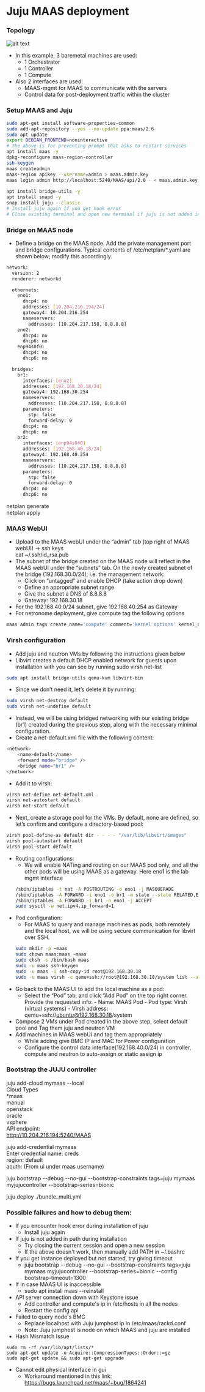 # Juju MAAS deployment

### Topology

![alt text](./topology.png)

* In this example, 3 baremetal machines are used:
  * 1 Orchestrator
  * 1 Controller
  * 1 Compute
* Also 2 interfaces are used:
  * MAAS-mgmt for MAAS to communicate with the servers
  * Control data for post-deployment traffic within the cluster

### Setup MAAS and Juju

```bash
sudo apt-get install software-properties-common 
sudo add-apt-repository --yes --no-update ppa:maas/2.6 
sudo apt update 
export DEBIAN_FRONTEND=noninteractive
# The above is for preventing prompt that asks to restart services
apt install maas -y
dpkg-reconfigure maas-region-controller 
ssh-keygen 
maas createadmin 
maas-region apikey --username=admin > maas.admin.key 
maas login admin http://localhost:5240/MAAS/api/2.0 - < maas.admin.key
 
apt install bridge-utils -y 
apt install snapd -y 
snap install juju --classic
# Install juju again if you get hook error
# Close existing terminal and open new terminal if juju is not added in PATH 

```

### Bridge on MAAS node

* Define a bridge on the MAAS node. Add the private management port and bridge configurations. Typical contents of /etc/netplan/*.yaml are shown below; modify this accordingly.

```bash
network:
  version: 2
  renderer: networkd

  ethernets:
    eno1:
      dhcp4: no
      addresses: [10.204.216.194/24]
      gateway4: 10.204.216.254
      nameservers:
        addresses: [10.204.217.158, 8.8.8.8]
    eno2:
      dhcp4: no
      dhcp6: no
    enp94s0f0:
      dhcp4: no
      dhcp6: no

  bridges:
    br1:
      interfaces: [eno2]
      addresses: [192.168.30.18/24]
      gateway4: 192.168.30.254
      nameservers:
        addresses: [10.204.217.158, 8.8.8.8]
      parameters:
        stp: false
        forward-delay: 0
      dhcp4: no
      dhcp6: no
    br2:
      interfaces: [enp94s0f0]
      addresses: [192.168.40.18/24]
      gateway4: 192.168.40.254
      nameservers:
        addresses: [10.204.217.158, 8.8.8.8]
      parameters:
        stp: false
        forward-delay: 0
      dhcp4: no
      dhcp6: no
```
netplan generate \
netplan apply

### MAAS WebUI

* Upload to the MAAS webUI under the “admin” tab (top right of MAAS webUI) -> ssh keys \
cat ~/.ssh/id_rsa.pub
* The subnet of the bridge created on the MAAS node will reflect in the MAAS webUI under the “subnets” tab. On the newly created subnet of the bridge (192.168.30.0/24); i.e. the management network:
  * Click on “untagged” and enable DHCP (take action drop down)
  * Define an appropriate subnet range
  * Give the subnet a DNS of 8.8.8.8
  * Gateway: 192.168.30.18
* For the 192.168.40.0/24 subnet, give 192.168.40.254 as Gateway
* For netronome deployment, give compute tag the following options
```sh
maas admin tags create name='compute' comment='kernel options' kernel_opts='intel_iommu=on iommu=pt default_hugepagesz=2M hugepagesz=2M hugepages=8192'
```

### Virsh configuration

* Add juju and neutron VMs by following the instructions given below
* Libvirt creates a default DHCP enabled network for guests upon installation with you can see by running sudo virsh net-list
```bash
sudo apt install bridge-utils qemu-kvm libvirt-bin
```
* Since we don’t need it, let’s delete it by running:
```bash
sudo virsh net-destroy default  
sudo virsh net-undefine default
```
* Instead, we will be using bridged networking with our existing bridge (br1) created during the previous step, along with the necessary minimal configuration.
* Create a net-default.xml file with the following content:
```bash
<network>  
    <name>default</name>  
    <forward mode="bridge" />  
    <bridge name="br1" />  
</network>
```
* Add it to virsh:
```bash
virsh net-define net-default.xml
virsh net-autostart default  
virsh net-start default
```
* Next, create a storage pool for the VMs. By default, none are defined, so let’s confirm and configure a directory-based pool:
```bash
virsh pool-define-as default dir - - - - "/var/lib/libvirt/images"  
virsh pool-autostart default  
virsh pool-start default
```
* Routing configurations:
  * We will enable NATing and routing on our MAAS pod only, and all the other pods will be using MAAS as a gateway. Here eno1 is the lab mgmt interface
  ```bash
  /sbin/iptables -t nat -A POSTROUTING -o eno1 -j MASQUERADE
  /sbin/iptables -A FORWARD -i eno1 -o br1 -m state --state RELATED,ESTABLISHED -j ACCEPT
  /sbin/iptables -A FORWARD -i br1 -o eno1 -j ACCEPT
  sudo sysctl -w net.ipv4.ip_forward=1
  ```
* Pod configuration:
  * For MAAS to query and manage machines as pods, both remotely and the local host, we will be using secure communication for libvirt over SSH.
  ```bash
  sudo mkdir -p ~maas
  sudo chown maas:maas ~maas
  sudo chsh -s /bin/bash maas
  sudo -u maas ssh-keygen
  sudo -u maas -i ssh-copy-id root@192.168.30.18
  sudo -u maas virsh -c qemu+ssh://root@192.168.30.18/system list --all
  ```
* Go back to the MAAS UI to add the local machine as a pod:
  * Select the “Pod” tab, and click “Add Pod” on the top right corner. Provide the requested info: - Name: MAAS Pod - Pod type: Virsh (virtual systems) - Virsh address: qemu+ssh://ubuntu@192.168.30.18/system
* Compose 2 VMs under Pod created in the above step, select default pool and Tag them juju and neutron VM 
* Add machines in MAAS webUI and tag them appropriately
  * While adding give BMC IP and MAC for Power configuration
  * Configure the control data interface(192.168.40.0/24) in controller, compute and neutron to auto-assign or static assign ip

### Bootstrap the JUJU controller

juju add-cloud mymaas --local\
Cloud Types \
  *maas \
  manual \
  openstack \
  oracle \
  vsphere \
API endpoint: \
http://10.204.216.194:5240/MAAS

juju add-credential mymaas \
Enter credential name: creds \
region: default \
aouth: (From ui under maas username) 

juju bootstrap --debug --no-gui --bootstrap-constraints tags=juju mymaas myjujucontroller --bootstrap-series=bionic

juju deploy ./bundle_multi.yml

### Possible failures and how to debug them:

* If you encounter hook error during installation of juju
  * Install juju again 
* If juju is not added in path during installation
  * Try closing the current session and open a new session
  * If the above doesn't work, then manually add PATH in ~/.bashrc
* If you get instance deployed but not started, try giving timeout
  * juju bootstrap --debug --no-gui --bootstrap-constraints tags=juju mymaas myjujucontroller --bootstrap-series=bionic --config bootstrap-timeout=1300
* If in case MAAS UI is inaccessible
  * sudo apt install maas --reinstall
* API server connection down with Keystone issue
  * Add controller and compute's ip in /etc/hosts in all the nodes
  * Restart the config api
* Failed to query node's BMC
  * Replace localhost with Juju jumphost ip in /etc/maas/rackd.conf
  * Note: Juju jumphost is node on which MAAS and juju are installed
* Hash Mismatch Issue
```
sudo rm -rf /var/lib/apt/lists/*
sudo apt-get update -o Acquire::CompressionTypes::Order::=gz
sudo apt-get update && sudo apt-get upgrade
```
* Cannot edit physical interface in gui 
  * Workaround mentioned in this link: https://bugs.launchpad.net/maas/+bug/1864241
